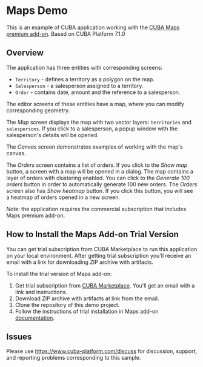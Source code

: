 # Maps Demo

This is an example of CUBA application working with the [CUBA Maps premium add-on](https://www.cuba-platform.com/marketplace/maps/). Based on CUBA Platform 7.1.0

## Overview

The application has three entities with corresponding screens:

* `Territory` - defines a territory as a polygon on the map.
* `Salesperson` - a salesperson assigned to a territory.
* `Order` - contains date, amount and the reference to a salesperson.

The editor screens of these entities have a map, where you can modify corresponding geometry.

The *Map* screen displays the map with two vector layers: `territories` and `salespersons`. If you click to a salesperson, a popup window with the salesperson's details will be opened.

The *Canvas* screen demonstrates examples of working with the map's canvas.

The *Orders* screen contains a list of orders. If you click to the *Show map* button, a screen with a map will be opened in a dialog. The map contains a layer of orders with clustering enabled. You can click to the *Generate 100 orders* button in order to automatically generate 100 new orders. The *Orders* screen also has *Show heatmap* button. If you click this button, you will see a heatmap of orders opened in a new screen.

*Note*: the application requires the commercial subscription that includes Maps premium add-on.

## How to Install the Maps Add-on Trial Version

You can get trial subscription from CUBA Marketplace to run this application on your local environment. After getting trial subscription you'll receive an email with a link for downloading ZIP archive with artifacts.

To install the trial version of Maps add-on:
1. Get trial subscription from [CUBA Marketplace](https://www.cuba-platform.com/marketplace/maps/). You'll get an email with a link and instructions.
2. Download ZIP archive with artifacts at link from the email.
3. Clone the repository of this demo project.
4. Follow the instructions of trial installation in Maps add-on [documentation](https://doc.cuba-platform.com/maps-1.1/#_installation_of_trial_version).     

## Issues
Please use https://www.cuba-platform.com/discuss for discussion, support, and reporting problems corresponding to this sample.
